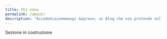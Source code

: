 ```yaml
---
title: Chi sono
permalink: /about/
description: "Accademiacomemangi &egrave; un Blog che non pretende nulla se non di non essere preso troppo sul serio e di parlare liberamente senza il timore di essere mal giudicato."
---
```


<p>
Sezione in costruzione
</p>